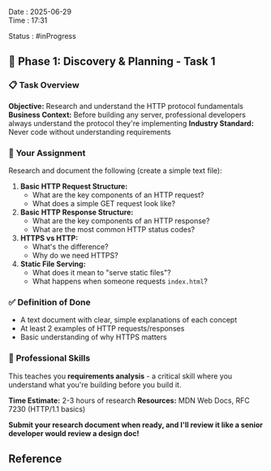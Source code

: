 
Date : 2025-06-29  
Time : 17:31

Status :  #inProgress 
## 🎯 **Phase 1: Discovery & Planning - Task 1**

### 📋 **Task Overview**

**Objective:** Research and understand the HTTP protocol fundamentals **Business Context:** Before building any server, professional developers always understand the protocol they're implementing **Industry Standard:** Never code without understanding requirements

### 🔧 **Your Assignment**

Research and document the following (create a simple text file):

1. **Basic HTTP Request Structure:**
    - What are the key components of an HTTP request?
    - What does a simple GET request look like?
2. **Basic HTTP Response Structure:**
    - What are the key components of an HTTP response?
    - What are the most common HTTP status codes?
3. **HTTPS vs HTTP:**
    - What's the difference?
    - Why do we need HTTPS?
4. **Static File Serving:**
    - What does it mean to "serve static files"?
    - What happens when someone requests `index.html`?

### ✅ **Definition of Done**

- A text document with clear, simple explanations of each concept
- At least 2 examples of HTTP requests/responses
- Basic understanding of why HTTPS matters

### 🎯 **Professional Skills**

This teaches you **requirements analysis** - a critical skill where you understand what you're building before you build it.

**Time Estimate:** 2-3 hours of research **Resources:** MDN Web Docs, RFC 7230 (HTTP/1.1 basics)

**Submit your research document when ready, and I'll review it like a senior developer would review a design doc!** 




## Reference
